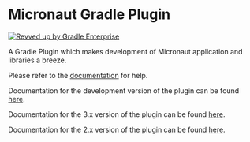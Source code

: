 # Micronaut Gradle Plugin
[![Revved up by Gradle Enterprise](https://img.shields.io/badge/Revved%20up%20by-Gradle%20Enterprise-06A0CE?logo=Gradle&labelColor=02303A)](https://ge.micronaut.io/scans)


A Gradle Plugin which makes development of Micronaut application and libraries a breeze.

Please refer to the [documentation](https://micronaut-projects.github.io/micronaut-gradle-plugin/latest/) for help.

Documentation for the development version of the plugin can be found [here](https://micronaut-projects.github.io/micronaut-gradle-plugin/snapshot/).

Documentation for the 3.x version of the plugin can be found [here](https://github.com/micronaut-projects/micronaut-gradle-plugin/tree/3.7.x#readme).

Documentation for the 2.x version of the plugin can be found [here](https://github.com/micronaut-projects/micronaut-gradle-plugin/tree/2.0.x#readme).
